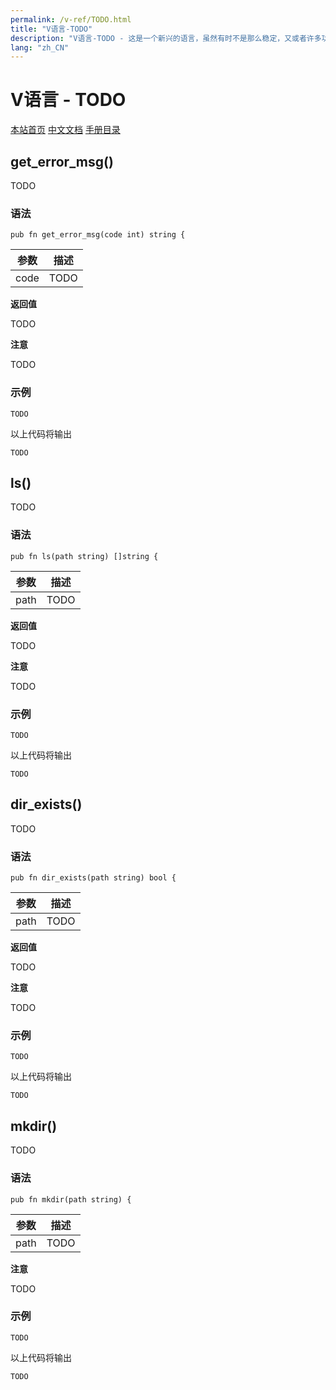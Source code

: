 ```yaml
---
permalink: /v-ref/TODO.html
title: "V语言-TODO"
description: "V语言-TODO - 这是一个新兴的语言，虽然有时不是那么稳定，又或者许多功能还在实现途中，但是你不得不相信开源社区的强大！它来了，它改变着！ —— V lang"
lang: "zh_CN"
---
```

# V语言 - TODO

[本站首页](/)
[中文文档](/docs.html)
[手册目录](/menu/v.html)

## get_error_msg()

TODO

### 语法

```
pub fn get_error_msg(code int) string {
```

参数|描述
---|---
code|TODO

**返回值**

TODO

**注意**

TODO

### 示例

```
TODO
```

以上代码将输出

```
TODO
```

## ls()

TODO

### 语法

```
pub fn ls(path string) []string {
```

参数|描述
---|---
path|TODO

**返回值**

TODO

**注意**

TODO

### 示例

```
TODO
```

以上代码将输出

```
TODO
```

## dir_exists()

TODO

### 语法

```
pub fn dir_exists(path string) bool {
```

参数|描述
---|---
path|TODO

**返回值**

TODO

**注意**

TODO

### 示例

```
TODO
```

以上代码将输出

```
TODO
```

## mkdir()

TODO

### 语法

```
pub fn mkdir(path string) {
```

参数|描述
---|---
path|TODO

**注意**

TODO

### 示例

```
TODO
```

以上代码将输出

```
TODO
```
<script src="/script.js"></script>